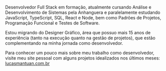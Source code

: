 Desenvolvedor Full Stack em formação, atualmente cursando Análise e Desenvolvimento de Sistemas pela Anhanguera e paralelamente estudando JavaScript, TypeScript, SQL, React e Node, bem como Padrões de Projetos, Programação Funcional e Testes de Software.
 
Estou migrando do Designer Gráfico, área que possuo mais 15 anos de experiência (tanto na execução quanto na gestão de projetos), que estão complementando na minha jornada como desenvolvedor.
 
Para conhecer um pouco mais sobre meu trabalho como desenvolvedor, visite meu site pessoal com alguns projetos idealizados nos últimos meses: [lucasmantuan.com.br](https://www.lucasmantuan.com.br)
